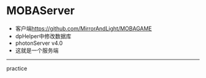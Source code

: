 # MOBAServer
* 客户端<https://github.com/MirrorAndLight/MOBAGAME>
* dpHelper中修改数据库
* photonServer v4.0
* 这就是一个服务端
---
practice

